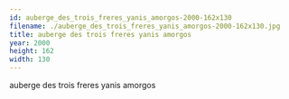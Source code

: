 ```yaml
---
id: auberge_des_trois_freres_yanis_amorgos-2000-162x130
filename: ./auberge_des_trois_freres_yanis_amorgos-2000-162x130.jpg
title: auberge des trois freres yanis amorgos
year: 2000
height: 162
width: 130
---
```


auberge des trois freres yanis amorgos